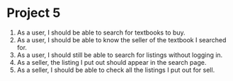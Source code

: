 # Project 5
1. As a user, I should be able to search for textbooks to buy.
2. As a user, I should be able to know the seller of the textbook I searched for. 
3. As a user, I should still be able to search for listings without logging in. 
4. As a seller, the listing I put out should appear in the search page.
5. As a seller, I should be able to check all the listings I put out for sell. 